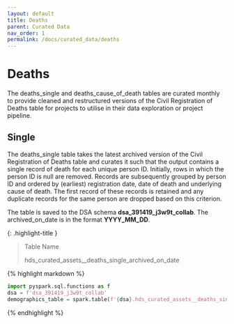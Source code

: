 ```yaml
---
layout: default
title: Deaths
parent: Curated Data
nav_order: 1
permalink: /docs/curated_data/deaths
---
```


# Deaths

The deaths_single and deaths_cause_of_death tables are curated monthly to provide cleaned and restructured versions of the Civil Registration of Deaths table for projects to utilise in their data exploration or project pipeline. 

## Single

The deaths_single table takes the latest archived version of the Civil Registration of Deaths table and curates it such that the output contains a single record of death for each unique person ID. Initially, rows in which the person ID is null are removed. Records are subsequently grouped by person ID and ordered by (earliest) registration date, date of death and underlying cause of death. The first record of these records is retained and any duplicate records for the same person are dropped based on this criterion. 

The table is saved to the DSA schema **dsa_391419_j3w9t_collab**. The archived_on_date is in the format **YYYY_MM_DD**.

{: .highlight-title }
> Table Name
> >
> hds_curated_assets__deaths_single_archived_on_date
>


{% highlight markdown %}
```python
import pyspark.sql.functions as f
dsa = f'dsa_391419_j3w9t_collab'
demographics_table = spark.table(f'{dsa}.hds_curated_assets__deaths_single_2024_10_01')
```
{% endhighlight %}

